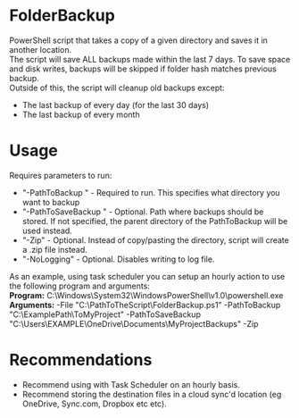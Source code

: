 # FolderBackup
PowerShell script that takes a copy of a given directory and saves it in another location.<br>
The script will save ALL backups made within the last 7 days. To save space and disk writes, backups will be skipped if folder hash matches previous backup.<br>
Outside of this, the script will cleanup old backups except:<br>
- The last backup of every day (for the last 30 days)
- The last backup of every month

# Usage
Requires parameters to run:
 - "-PathToBackup <Filepath>" - Required to run. This specifies what directory you want to backup
 - "-PathToSaveBackup <Filepath>" - Optional. Path where backups should be stored. If not specified, the parent directory of the PathToBackup will be used instead.
 - "-Zip" - Optional. Instead of copy/pasting the directory, script will create a .zip file instead.
 - "-NoLogging" - Optional. Disables writing to log file.

As an example, using task scheduler you can setup an hourly action to use the following program and arguments:<br>
**Program:** C:\Windows\System32\WindowsPowerShell\v1.0\powershell.exe<br>
**Arguments:** -File "C:\PathToTheScript\FolderBackup.ps1" -PathToBackup "C:\ExamplePath\ToMyProject" -PathToSaveBackup "C:\Users\EXAMPLE\OneDrive\Documents\MyProjectBackups" -Zip<br>

# Recommendations
- Recommend using with Task Scheduler on an hourly basis.
- Recommend storing the destination files in a cloud sync'd location (eg OneDrive, Sync.com, Dropbox etc etc).
